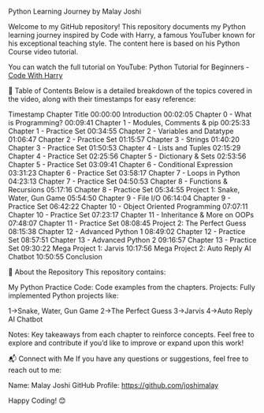 Python Learning Journey by Malay Joshi



Welcome to my GitHub repository! This repository documents my Python learning journey inspired by Code with Harry, a famous YouTuber known for his exceptional teaching style. The content here is based on his Python Course video tutorial.

You can watch the full tutorial on YouTube: Python Tutorial for Beginners - [Code With Harry](https://youtu.be/UrsmFxEIp5k?si=0ZG0sX8vp3q1M-85)

📜 Table of Contents
Below is a detailed breakdown of the topics covered in the video, along with their timestamps for easy reference:





Timestamp	Chapter Title
00:00:00	Introduction
00:02:05	Chapter 0 - What is Programming?
00:09:41	Chapter 1 - Modules, Comments & pip
00:25:33	Chapter 1 - Practice Set
00:34:55	Chapter 2 - Variables and Datatype
01:06:47	Chapter 2 - Practice Set
01:15:57	Chapter 3 - Strings
01:40:20	Chapter 3 - Practice Set
01:50:53	Chapter 4 - Lists and Tuples
02:15:29	Chapter 4 - Practice Set
02:25:56	Chapter 5 - Dictionary & Sets
02:53:56	Chapter 5 - Practice Set
03:09:41	Chapter 6 - Conditional Expression
03:31:23	Chapter 6 - Practice Set
03:58:17	Chapter 7 - Loops in Python
04:23:13	Chapter 7 - Practice Set
04:50:53	Chapter 8 - Functions & Recursions
05:17:16	Chapter 8 - Practice Set
05:34:55	Project 1: Snake, Water, Gun Game
05:54:50	Chapter 9 - File I/O
06:14:04	Chapter 9 - Practice Set
06:42:22	Chapter 10 - Object Oriented Programming
07:07:11	Chapter 10 - Practice Set
07:23:17	Chapter 11 - Inheritance & More on OOPs
07:48:07	Chapter 11 - Practice Set
08:08:45	Project 2: The Perfect Guess
08:15:38	Chapter 12 - Advanced Python 1
08:49:02	Chapter 12 - Practice Set
08:57:51	Chapter 13 - Advanced Python 2
09:16:57	Chapter 13 - Practice Set
09:30:22	Mega Project 1: Jarvis
10:17:56	Mega Project 2: Auto Reply AI Chatbot
10:50:55	Conclusion













🎯 About the Repository
This repository contains:

My Python Practice Code: Code examples from the chapters.
Projects: Fully implemented Python projects like:

1->Snake, Water, Gun Game
2->The Perfect Guess
3->Jarvis
4->Auto Reply AI Chatbot



Notes: Key takeaways from each chapter to reinforce concepts.
Feel free to explore and contribute if you’d like to improve or expand upon this work!





📬 Connect with Me
If you have any questions or suggestions, feel free to reach out to me:

Name: Malay Joshi
GitHub Profile: https://github.com/joshimalay





Happy Coding! 😊

